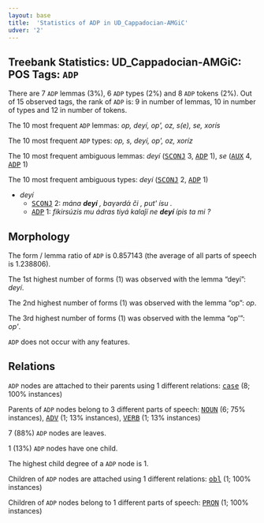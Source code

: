 ```yaml
---
layout: base
title:  'Statistics of ADP in UD_Cappadocian-AMGiC'
udver: '2'
---
```


## Treebank Statistics: UD_Cappadocian-AMGiC: POS Tags: `ADP`

There are 7 `ADP` lemmas (3%), 6 `ADP` types (2%) and 8 `ADP` tokens (2%).
Out of 15 observed tags, the rank of `ADP` is: 9 in number of lemmas, 10 in number of types and 12 in number of tokens.

The 10 most frequent `ADP` lemmas: <em>op, deyí, op', oz, s(e), se, xorís</em>

The 10 most frequent `ADP` types:  <em>op, s, deyí, op', oz, xoríz</em>

The 10 most frequent ambiguous lemmas: <em>deyí</em> (<tt><a href="cpg_amgic-pos-SCONJ.html">SCONJ</a></tt> 3, <tt><a href="cpg_amgic-pos-ADP.html">ADP</a></tt> 1), <em>se</em> (<tt><a href="cpg_amgic-pos-AUX.html">AUX</a></tt> 4, <tt><a href="cpg_amgic-pos-ADP.html">ADP</a></tt> 1)

The 10 most frequent ambiguous types:  <em>deyí</em> (<tt><a href="cpg_amgic-pos-SCONJ.html">SCONJ</a></tt> 2, <tt><a href="cpg_amgic-pos-ADP.html">ADP</a></tt> 1)


* <em>deyí</em>
  * <tt><a href="cpg_amgic-pos-SCONJ.html">SCONJ</a></tt> 2: <em>mána <b>deyí</b> , baγərdά či , put' ísu .</em>
  * <tt><a href="cpg_amgic-pos-ADP.html">ADP</a></tt> 1: <em>fikirsúzis mu ádras tiyá kalaǰí ne <b>deyí</b> ípis ta mi ?</em>

## Morphology

The form / lemma ratio of `ADP` is 0.857143 (the average of all parts of speech is 1.238806).

The 1st highest number of forms (1) was observed with the lemma “deyí”: <em>deyí</em>.

The 2nd highest number of forms (1) was observed with the lemma “op”: <em>op</em>.

The 3rd highest number of forms (1) was observed with the lemma “op'”: <em>op'</em>.

`ADP` does not occur with any features.


## Relations

`ADP` nodes are attached to their parents using 1 different relations: <tt><a href="cpg_amgic-dep-case.html">case</a></tt> (8; 100% instances)

Parents of `ADP` nodes belong to 3 different parts of speech: <tt><a href="cpg_amgic-pos-NOUN.html">NOUN</a></tt> (6; 75% instances), <tt><a href="cpg_amgic-pos-ADV.html">ADV</a></tt> (1; 13% instances), <tt><a href="cpg_amgic-pos-VERB.html">VERB</a></tt> (1; 13% instances)

7 (88%) `ADP` nodes are leaves.

1 (13%) `ADP` nodes have one child.

The highest child degree of a `ADP` node is 1.

Children of `ADP` nodes are attached using 1 different relations: <tt><a href="cpg_amgic-dep-obl.html">obl</a></tt> (1; 100% instances)

Children of `ADP` nodes belong to 1 different parts of speech: <tt><a href="cpg_amgic-pos-PRON.html">PRON</a></tt> (1; 100% instances)

